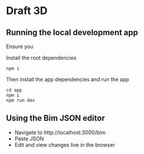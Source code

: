 # Draft 3D

## Running the local development app

Ensure you 


Install the root dependencies
```
npm i
```

Then install the app dependencies and run the app
```
cd app
npm i
npm run dev
```

## Using the Bim JSON editor

- Navigate to http://localhost:3000/bim
- Paste JSON
- Edit and view changes live in the browser
